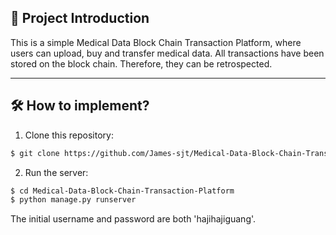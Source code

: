 ## 📖 Project Introduction

This is a simple Medical Data Block Chain Transaction Platform, where users can upload, buy and transfer medical data. All transactions have been stored on the block chain. Therefore, they can be retrospected.

---

## 🛠️ How to implement?
1. Clone this repository:
```sh
$ git clone https://github.com/James-sjt/Medical-Data-Block-Chain-Transaction-Platform
```
2. Run the server:
```sh
$ cd Medical-Data-Block-Chain-Transaction-Platform
$ python manage.py runserver
```
The initial username and password are both 'hajihajiguang'.
